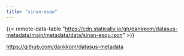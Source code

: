 ```yaml
---
title: "sinan-esqu"
---
```


{{< remote-data-table "https://cdn.statically.io/gh/dankkom/datasus-metadata/main/metadata/data/sinan-esqu.json" >}}

https://github.com/dankkom/datasus-metadata
